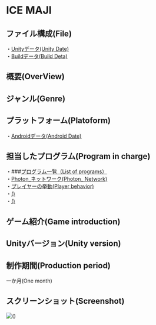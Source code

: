 # ICE MAJI

## ファイル構成(File)
・[Unityデータ(Unity Date)](https://github.com/MatayoshiRen/ICE-MAJI/tree/master/sinkyuseisaku_game)<br>
・[Buildデータ(Build Deta)](https://github.com/MatayoshiRen/ICE-MAJI/tree/master/ICEMAJI_builddata)<br>

## 概要(OverView)<br>

## ジャンル(Genre)<br>


## プラットフォーム(Platoform)
・[Androidデータ(Android Date)](https://github.com/MatayoshiRen/ICE-MAJI/tree/master/ICEMAJI_builddata)<br>

## 担当したプログラム(Program in charge)
・###[プログラム一覧（List of programs）](https://github.com/MatayoshiRen/ICE-MAJI/tree/master/sinkyuseisaku_game/Assets/Photon%20Unity%20Networking/Resources/script)<br>
・[Photon_ネットワーク(Photon_ Network)]()<br>
・[プレイヤーの挙動(Player behavior)](https://github.com/MatayoshiRen/ICE-MAJI/blob/master/sinkyuseisaku_game/Assets/Photon%20Unity%20Networking/Resources/script/net.cs)<br>
・[()]()<br>
・[()]()<br>

## ゲーム紹介(Game introduction)

## Unityバージョン(Unity version)

## 制作期間(Production period)
一か月(One month)
## スクリーンショット(Screenshot)
![()]()


